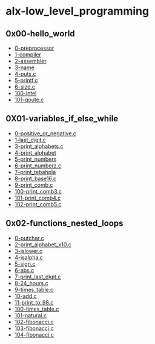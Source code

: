 # **alx-low_level_programming**
## **0x00-hello_world**
* [0-preprocessor]()
* [1-compiler]()
* [2-assembler]()
* [3-name]()
* [4-puts.c]()
* [5-printf.c]()
* [6-size.c]()
* [100-intel]()
* [101-qoute.c]()
## **0X01-variables_if_else_while**
* [0-positive_or_negative.c]()
* [1-last_digit.c]()
* [3-print_alphabets.c]()
* [4-print_alphabet]()
* [5-print_numbers]()
* [6-print_numberz.c]()
* [7-print_tebahpla]()
* [8-print_base16.c]()
* [9-print_comb.c]()
* [100-print_comb3.c]()
* [101-print_comb4.c]()
* [102-print_comb5.c]()

## **0x02-functions_nested_loops**
* [0-putchar.c]()
* [2-print_alphabet_x10.c]()
* [3-islower.c]()
* [4-isalpha.c]()
* [5-sign.c]()
* [6-abs.c]()
* [7-print_last_digit.c]()
* [8-24_hours.c]()
* [9-times_table.c]()
* [10-add.c]()
* [11-print_to_98.c]()
* [100-times_table.c]()
* [101-natural.c]()
* [102-fibonacci.c]()
* [103-fibonacci.c]()
* [104-fibonacci.c]()